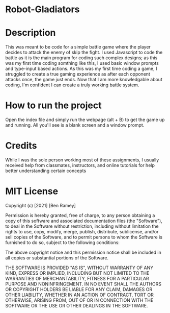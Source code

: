# Robot-Gladiators

# Description

This was meant to be code for a simple battle game where the player decides to attack the enemy of skip the fight. I used Javascript to code the battle as it is the main program for coding such complex designs; as this was my first time coding somthing like this, I used basic window prompts and type-input based actions. As this was my first time coding a game, I struggled to create a true gaming experience as after each opponent attacks once, the game just ends. Now that I am more knowledgable about coding, I'm confident I can create a truly working battle system.

# How to run the project

Open the index file and simply run the webpage (alt + B) to get the game up and running. All you'll see is a blank screen and a window prompt.

# Credits

While I was the sole person working most of these assignments, I usually received help from classmates, instructors, and online tutorials for help better understanding certain concepts

# MIT License

Copyright (c) [2021] [Ben Ramey]

Permission is hereby granted, free of charge, to any person obtaining a copy
of this software and associated documentation files (the "Software"), to deal
in the Software without restriction, including without limitation the rights
to use, copy, modify, merge, publish, distribute, sublicense, and/or sell
copies of the Software, and to permit persons to whom the Software is
furnished to do so, subject to the following conditions:

The above copyright notice and this permission notice shall be included in all
copies or substantial portions of the Software.

THE SOFTWARE IS PROVIDED "AS IS", WITHOUT WARRANTY OF ANY KIND, EXPRESS OR
IMPLIED, INCLUDING BUT NOT LIMITED TO THE WARRANTIES OF MERCHANTABILITY,
FITNESS FOR A PARTICULAR PURPOSE AND NONINFRINGEMENT. IN NO EVENT SHALL THE
AUTHORS OR COPYRIGHT HOLDERS BE LIABLE FOR ANY CLAIM, DAMAGES OR OTHER
LIABILITY, WHETHER IN AN ACTION OF CONTRACT, TORT OR OTHERWISE, ARISING FROM,
OUT OF OR IN CONNECTION WITH THE SOFTWARE OR THE USE OR OTHER DEALINGS IN THE
SOFTWARE.